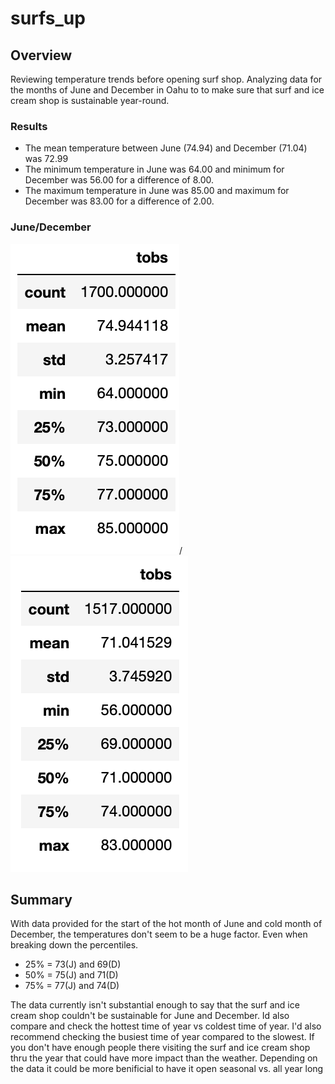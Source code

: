 # surfs_up

## Overview
Reviewing temperature trends before opening surf shop.
Analyzing data for the months of June and December in Oahu to to make
sure that surf and ice cream shop is sustainable year-round.

### Results
* The mean temperature between June (74.94) and December (71.04) was 72.99
* The minimum temperature in June was 64.00 and minimum for December was 56.00 for a difference of 8.00.
* The maximum temperature in June was 85.00 and maximum for December was 83.00 for a difference of 2.00.
### June/December
![June Temps](https://github.com/Acromic/surfs_up/blob/main/Resources/June%20Temperatures.png)/![June Temps](https://github.com/Acromic/surfs_up/blob/main/Resources/December%20Temperatures.png)


## Summary
With data provided for the start of the hot month of June and cold month of December, the temperatures
don't seem to be a huge factor. Even when breaking down the percentiles. 
* 25% = 73(J) and 69(D)
* 50% = 75(J) and 71(D)
* 75% = 77(J) and 74(D)

The data currently isn't substantial enough to say that the surf and ice cream shop couldn't be sustainable
for June and December. Id also compare and check the hottest time of year vs coldest time of year.
I'd also recommend checking the busiest time of year compared to the slowest. If you don't have enough
people there visiting the surf and ice cream shop thru the year that could have more impact than the weather.
Depending on the data it could be more benificial to have it open seasonal vs. all year long
